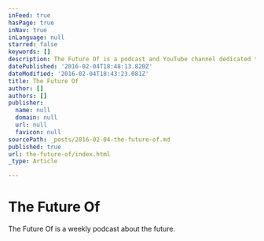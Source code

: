 ```yaml
---
inFeed: true
hasPage: true
inNav: true
inLanguage: null
starred: false
keywords: []
description: The Future Of is a podcast and YouTube channel dedicated to exploring issues and current events of the near and distant future.
datePublished: '2016-02-04T18:48:13.820Z'
dateModified: '2016-02-04T18:43:23.081Z'
title: The Future Of
author: []
authors: []
publisher:
  name: null
  domain: null
  url: null
  favicon: null
sourcePath: _posts/2016-02-04-the-future-of.md
published: true
url: the-future-of/index.html
_type: Article

---
```

# The Future Of

The Future Of is a weekly podcast about the future.